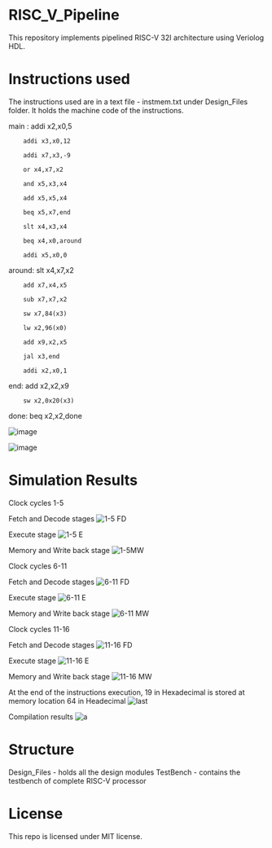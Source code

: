 # RISC_V_Pipeline

This repository implements pipelined RISC-V 32I architecture using Veriolog HDL.

# Instructions used

The instructions used are in a text file - instmem.txt under Design_Files folder. It holds the machine code of the instructions.

main :  addi x2,x0,5 

        addi x3,x0,12
        
        addi x7,x3,-9
        
        or x4,x7,x2
        
        and x5,x3,x4
        
        add x5,x5,x4
        
        beq x5,x7,end
        
        slt x4,x3,x4
        
        beq x4,x0,around
        
        addi x5,x0,0

around: slt x4,x7,x2
 		    
        add x7,x4,x5
        
        sub x7,x7,x2
        
        sw x7,84(x3)
        
        lw x2,96(x0)
        
        add x9,x2,x5
        
        jal x3,end
        
        addi x2,x0,1      

end:    add x2,x2,x9
        
        sw x2,0x20(x3)

done:   beq x2,x2,done


![image](https://github.com/Hafsa1918/RISC_V_Pipeline/assets/70684075/edebec44-d662-48c9-85ff-9b176f0411a2)


![image](https://github.com/Hafsa1918/RISC_V_Pipeline/assets/70684075/d6550425-03bc-4357-822e-146ca154c4b0)


# Simulation Results

Clock cycles 1-5

Fetch and Decode stages
![1-5 FD](https://github.com/Hafsa1918/RISC_V_Pipeline/assets/70684075/2088c337-e398-4e95-80a9-0d7ca43ee44c)

Execute stage
![1-5 E](https://github.com/Hafsa1918/RISC_V_Pipeline/assets/70684075/78dad1c8-0ac7-40e6-a4a6-d696b6f21435)

Memory and Write back stage
![1-5MW](https://github.com/Hafsa1918/RISC_V_Pipeline/assets/70684075/876f90d8-e7ec-4e31-8547-f6ad2f71d7b3)

Clock cycles 6-11

Fetch and Decode stages
![6-11 FD](https://github.com/Hafsa1918/RISC_V_Pipeline/assets/70684075/1bc40eaf-29b1-4312-8da3-63e434199f40)

Execute stage
![6-11 E](https://github.com/Hafsa1918/RISC_V_Pipeline/assets/70684075/c3d10e06-870a-43b3-a9e2-c82f3f7f9a41)

Memory and Write back stage
![6-11 MW](https://github.com/Hafsa1918/RISC_V_Pipeline/assets/70684075/356ddd4a-09e9-4ec3-968e-f562c266e4a1)

Clock cycles 11-16

Fetch and Decode stages
![11-16 FD](https://github.com/Hafsa1918/RISC_V_Pipeline/assets/70684075/7220ee78-94f6-46c3-8fe8-d139e5ce3137)

Execute stage
![11-16 E](https://github.com/Hafsa1918/RISC_V_Pipeline/assets/70684075/63c797c5-011a-41ec-b60b-d54b72944384)

Memory and Write back stage
![11-16 MW](https://github.com/Hafsa1918/RISC_V_Pipeline/assets/70684075/d0e77ab6-51cd-4268-8439-db9e16da32c6)

At the end of the instructions execution, 19 in Hexadecimal is stored at memory location 64 in Headecimal
![last](https://github.com/Hafsa1918/RISC_V_Pipeline/assets/70684075/84b7e5e8-b617-4ebc-809e-9078e39dfb44)

Compilation results
![a](https://github.com/Hafsa1918/RISC_V_Pipeline/assets/70684075/095fdf5e-e888-4fe1-826f-5b87e9f670bf)

# Structure

Design_Files - holds all the design modules
TestBench - contains the testbench of complete RISC-V processor

# License
This repo is licensed under MIT license.





